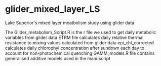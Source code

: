 # glider_mixed_layer_LS
Lake Superior's mixed layer meatbolism study using glider data

The Glider_metabolism_Script.R is the r file we used to get daily metabolic variables from glider data
ETRM file calculates daily relative thermal resistance to mixing values calculated from glider data
epi_chl_corrected calculates daily chlorophyl concentration after sundown each day to account for non-photochemical quenching 
GAMM_models.R file contains generalised additive models used in the manuscript
